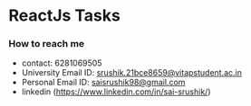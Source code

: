 # ReactJs Tasks
### How to reach me 
- contact: 6281069505
- University Email ID: srushik.21bce8659@vitapstudent.ac.in
- Personal Email ID: saisrushik98@gmail.com
- linkedin (https://www.linkedin.com/in/sai-srushik/)
